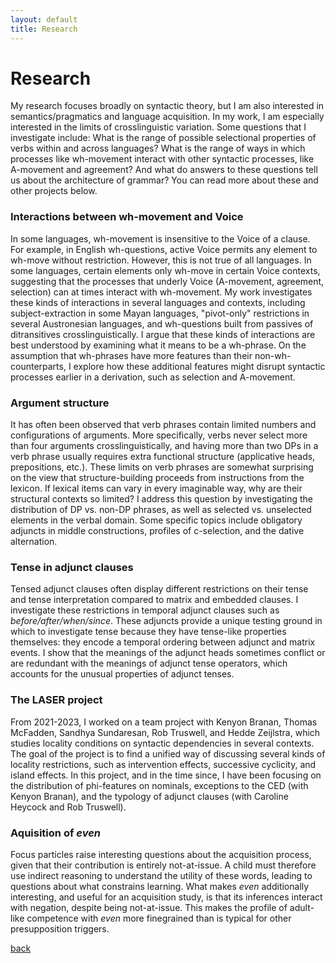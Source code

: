 ```yaml
---
layout: default
title: Research
---
```


# Research

My research focuses broadly on syntactic theory, but I am also interested in semantics/pragmatics and language acquisition. In my work, I am especially interested in the limits of crosslinguistic variation. Some questions that I investigate include: What is the range of possible selectional properties of verbs within and across languages? What is the range of ways in which processes like wh-movement interact with other syntactic processes, like A-movement and agreement? And what do answers to these questions tell us about the architecture of grammar? You can read more about these and other projects below.

### Interactions between wh-movement and Voice

In some languages, wh-movement is insensitive to the Voice of a clause. For example, in English wh-questions, active Voice permits any element to wh-move without restriction. However, this is not true of all languages. In some languages, certain elements only wh-move in certain Voice contexts, suggesting that the processes that underly Voice (A-movement, agreement, selection) can at times interact with wh-movement. My work investigates these kinds of interactions in several languages and contexts, including subject-extraction in some Mayan languages, "pivot-only" restrictions in several Austronesian languages, and wh-questions built from passives of ditransitives crosslinguistically. I argue that these kinds of interactions are best understood by examining what it means to be a wh-phrase. On the assumption that wh-phrases have more features than their non-wh-counterparts, I explore how these additional features might disrupt syntactic processes earlier in a derivation, such as selection and A-movement. 

### Argument structure

It has often been observed that verb phrases contain limited numbers and configurations of arguments. More specifically, verbs never select more than four arguments crosslinguistically, and having more than two DPs in a verb phrase usually requires extra functional structure (applicative heads, prepositions, etc.). These limits on verb phrases are somewhat surprising on the view that structure-building proceeds from instructions from the lexicon. If lexical items can vary in every imaginable way, why are their structural contexts so limited? I address this question by investigating the distribution of DP vs. non-DP phrases, as well as selected vs. unselected elements in the verbal domain. Some specific topics include obligatory adjuncts in middle constructions, profiles of c-selection, and the dative alternation.

### Tense in adjunct clauses

Tensed adjunct clauses often display different restrictions on their tense and tense interpretation compared to matrix and embedded clauses. I investigate these restrictions in temporal adjunct clauses such as *before/after/when/since*. These adjuncts provide a unique testing ground in which to investigate tense because they have tense-like properties themselves: they encode a temporal ordering between adjunct and matrix events. I show that the meanings of the adjunct heads sometimes conflict or are redundant with the meanings of adjunct tense operators, which accounts for the unusual properties of adjunct tenses.

### The LASER project

From 2021-2023, I worked on a team project with Kenyon Branan, Thomas McFadden, Sandhya Sundaresan, Rob Truswell, and Hedde Zeijlstra, which studies locality conditions on syntactic dependencies in several contexts. The goal of the project is to find a unified way of discussing several kinds of locality restrictions, such as intervention effects, successive cyclicity, and island effects. In this project, and in the time since, I have been focusing on the distribution of phi-features on nominals, exceptions to the CED (with Kenyon Branan), and the typology of adjunct clauses (with Caroline Heycock and Rob Truswell).

### Aquisition of *even*

Focus particles raise interesting questions about the acquisition process, given that their contribution is entirely not-at-issue. A child must therefore use indirect reasoning to understand the utility of these words, leading to questions about what constrains learning. What makes *even* additionally interesting, and useful for an acquisition study, is that its inferences interact with negation, despite being not-at-issue. This makes the profile of adult-like competence with *even* more finegrained than is typical for other presupposition triggers.

[back]({{site.url}})
